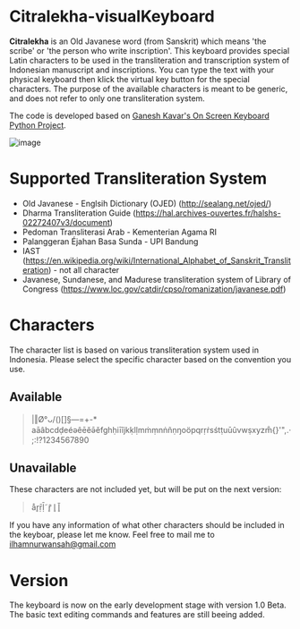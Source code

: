 # Citralekha-visualKeyboard

**Citralekha** is an Old Javanese word (from Sanskrit) which means 'the scribe' or 'the person who write inscription'. This keyboard provides special Latin characters to be used in the transliteration and transcription system of Indonesian manuscript and inscriptions. You can type the text with your physical keyboard then klick the virtual key button for the special characters. The purpose of the available characters is meant to be generic, and does not refer to only one transliteration system. <br>

The code is developed based on [Ganesh Kavar's On Screen Keyboard Python Project](https://github.com/ganeshkavhar/On-Screen-Keyboard-Python-Project).

![image](https://user-images.githubusercontent.com/22653757/120770097-fd6c1180-c547-11eb-8db3-c81966786a84.png)


# Supported Transliteration System
* Old Javanese - Englsih Dictionary (OJED) (http://sealang.net/ojed/) 
* Dharma Transliteration Guide (https://hal.archives-ouvertes.fr/halshs-02272407v3/document)
* Pedoman Transliterasi Arab - Kementerian Agama RI 
* Palanggeran Éjahan Basa Sunda - UPI Bandung
* IAST (https://en.wikipedia.org/wiki/International_Alphabet_of_Sanskrit_Transliteration) - not all character
* Javanese, Sundanese, and Madurese transliteration system of Library of Congress (https://www.loc.gov/catdir/cpso/romanization/javanese.pdf)

# Characters
The character list is based on various transliteration system used in Indonesia. Please select the specific character based on the convention you use. 
## Available 
> |‖Ø°ᴗ/\()[]§—=+-* aāâbcdḍeéәêēĕə̄ěfghḥiīîjkḳlḷmṁṃnṅñṇŋoöpqrṛṙsśtṭuūûvwṣxyzm̐{}'",.·;:!?1234567890

## Unavailable
These characters are not included yet, but will be put on the next version: 
> år̥ṝḹ˜r̥̄ l̥ l̥̄   

If you have any information of what other characters should be included in the keyboar, please let me know. Feel free to mail me to ilhamnurwansah@gmail.com 

# Version
The keyboard is now on the early development stage with version 1.0 Beta. The basic text editing commands and features are still beeing added.  
